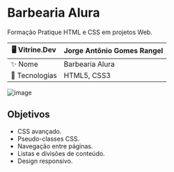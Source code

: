 # Barbearia Alura

Formação Pratique HTML e CSS em projetos Web.

| 🖥️ Vitrine.Dev |  Jorge Antônio Gomes Rangel   |
| -------------  | --- |
| ✨ Nome        | Barbearia Alura
| 📜 Tecnologias | HTML5, CSS3

<!-- Inserir imagem com a #vitrinedev ao final do link -->
![image](https://github.com/JorgeRangell/Alura-Html5-Css3-Study-Material/assets/101427212/08cacfb9-cd06-49f3-9feb-b093fd739455)


## Objetivos

* CSS avançado.
* Pseudo-classes CSS.
* Navegação entre páginas.
* Listas e divisões de conteúdo.
* Design responsivo.
